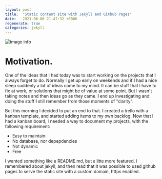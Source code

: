 ```yaml
---
layout: post
title:  "Static content site with Jekyll and Github Pages"
date:   2021-06-06 21:47:32 +0000
regenerate: true
categories: jekyll
---
```

![image info]({{site.url}}/assets/jekyll-github-pages.jpg)

# Motivation.
One of the ideas that I had today was to start working on the projects that I always forget to do. Normally I get up early on weekends and if I had a nice sleep suddenly a lot of ideas come to my mind. It can be stuff that I have to fix at work, or solutions that might be of value at some point. But I wasn't taking notes and then ideas go as they came. I end up investigating and doing the stuff I still remember from those moments of "clarity".

But this morning I decided to put an end to that. I created a trello with a kanban template, and started adding items to my own backlog. Now that I had a kanban board, I needed a way to document my projects, with the following requirement:

- Easy to maintain
- No database, nor depepdencies
- Not dynamic
- Free

I wanted something like a README.md, but a litte more featured. I remembered about jekyll, and then read that it was possible to used github pages to serve the static site with a custom domain, https enabled. 